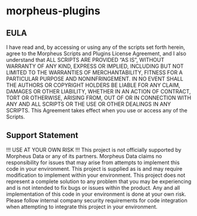 # morpheus-plugins
## EULA
I have read and, by accessing or using any of the scripts set forth herein, agree to the Morpheus Scripts and Plugins License Agreement, and I also understand that ALL SCRIPTS ARE PROVIDED “AS IS”, WITHOUT WARRANTY OF ANY KIND, EXPRESS OR IMPLIED, INCLUDING BUT NOT LIMITED TO THE WARRANTIES OF MERCHANTABILITY, FITNESS FOR A PARTICULAR PURPOSE AND NONINFRINGEMENT. IN NO EVENT SHALL THE AUTHORS OR COPYRIGHT HOLDERS BE LIABLE FOR ANY CLAIM, DAMAGES OR OTHER LIABILITY, WHETHER IN AN ACTION OF CONTRACT, TORT OR OTHERWISE, ARISING FROM, OUT OF OR IN CONNECTION WITH ANY AND ALL SCRIPTS OR THE USE OR OTHER DEALINGS IN ANY SCRIPTS. This Agreement takes effect when you use or access any of the Scripts.

## Support Statement
!!! USE AT YOUR OWN RISK !!! This project is not officially supported by Morpheus Data or any of its partners. Morpheus Data claims no responsibility for issues that may arise from attempts to implement this code in your environment. This project is supplied as is and may require modification to implement within your environment. This project does not represent a complete solution to any problem that you may be experiencing and is not intended to fix bugs or issues within the product. Any and all implementation of this code in your environment is done at your own risk. Please follow internal company security requirements for code integration when attempting to integrate this project in your environment.
